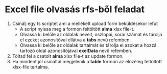 Excel file olvasás rfs-ből feladat
========================

1. Csinálj egy ts scriptet ami a mellékelt upload form beküldésekor lefut
    - A script nyissa meg a formon feltöltött <b>alma</b> xlsx file-t.
    - Olvassa ki belőle az oldalak neveit, oszlopai, sorai számát és tárolja el ezeket azonosítóval ellátva a <b>tabs</b> nevű refemben.
    - Olvassa ki belőle az oldalak tartalmát és tárolja el azokat a hozzá tartozó oldal azonosítójával <b>exelData</b> nevű refemben.
2. Töltsd fel a csatolt <b>alma</b> xlsx file-t az update formon.
3. Ha mindent jól csináltál megjelenik a <b>table</b> formon az előzéleg feltöltött xlsx-file tartalma.